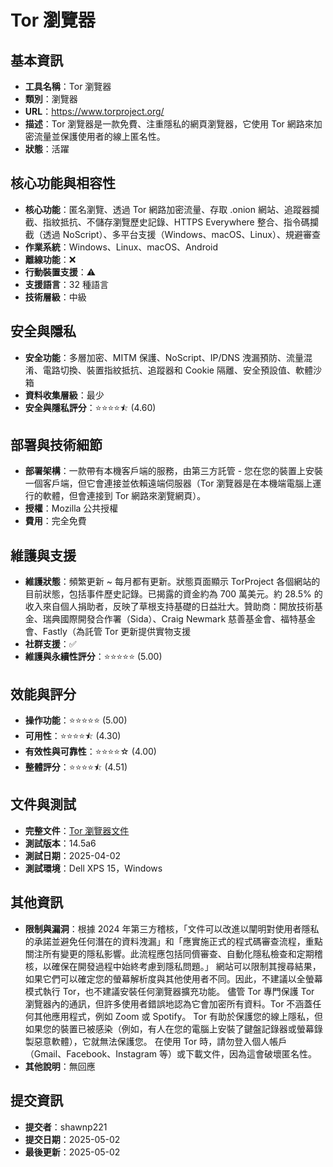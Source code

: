 # Tor 瀏覽器

## 基本資訊
- **工具名稱**：Tor 瀏覽器
- **類別**：瀏覽器
- **URL**：https://www.torproject.org/
- **描述**：Tor 瀏覽器是一款免費、注重隱私的網頁瀏覽器，它使用 Tor 網路來加密流量並保護使用者的線上匿名性。
- **狀態**：活躍

## 核心功能與相容性
- **核心功能**：匿名瀏覽、透過 Tor 網路加密流量、存取 .onion 網站、追蹤器攔截、指紋抵抗、不儲存瀏覽歷史記錄、HTTPS Everywhere 整合、指令碼攔截（透過 NoScript）、多平台支援（Windows、macOS、Linux）、規避審查
- **作業系統**：Windows、Linux、macOS、Android
- **離線功能**：❌
- **行動裝置支援**：⚠️
- **支援語言**：32 種語言
- **技術層級**：中級

## 安全與隱私
- **安全功能**：多層加密、MITM 保護、NoScript、IP/DNS 洩漏預防、流量混淆、電路切換、裝置指紋抵抗、追蹤器和 Cookie 隔離、安全預設值、軟體沙箱
- **資料收集層級**：最少
- **安全與隱私評分**：⭐⭐⭐⭐⯪ (4.60)

## 部署與技術細節
- **部署架構**：一款帶有本機客戶端的服務，由第三方託管 - 您在您的裝置上安裝一個客戶端，但它會連接並依賴遠端伺服器（Tor 瀏覽器是在本機端電腦上運行的軟體，但會連接到 Tor 網路來瀏覽網頁）。
- **授權**：Mozilla 公共授權
- **費用**：完全免費

## 維護與支援
- **維護狀態**：頻繁更新 ~ 每月都有更新。狀態頁面顯示 TorProject 各個網站的目前狀態，包括事件歷史記錄。已揭露的資金約為 700 萬美元。約 28.5% 的收入來自個人捐助者，反映了草根支持基礎的日益壯大。贊助商：開放技術基金、瑞典國際開發合作署（Sida）、Craig Newmark 慈善基金會、福特基金會、Fastly（為託管 Tor 更新提供實物支援
- **社群支援**：✅
- **維護與永續性評分**：⭐⭐⭐⭐⭐ (5.00)

## 效能與評分
- **操作功能**：⭐⭐⭐⭐⭐ (5.00)
- **可用性**：⭐⭐⭐⭐⯪ (4.30)
- **有效性與可靠性**：⭐⭐⭐⭐☆ (4.00)
- **整體評分**：⭐⭐⭐⭐⯪ (4.51)

## 文件與測試
- **完整文件**：[Tor 瀏覽器文件](../../factsheets/Tor.pdf)
- **測試版本**：14.5a6
- **測試日期**：2025-04-02
- **測試環境**：Dell XPS 15，Windows

## 其他資訊
- **限制與漏洞**：根據 2024 年第三方稽核，「文件可以改進以闡明對使用者隱私的承諾並避免任何潛在的資料洩漏」和「應實施正式的程式碼審查流程，重點關注所有變更的隱私影響。此流程應包括同儕審查、自動化隱私檢查和定期稽核，以確保在開發過程中始終考慮到隱私問題。」
網站可以限制其搜尋結果，如果它們可以確定您的螢幕解析度與其他使用者不同。因此，不建議以全螢幕模式執行 Tor，也不建議安裝任何瀏覽器擴充功能。
儘管 Tor 專門保護 Tor 瀏覽器內的通訊，但許多使用者錯誤地認為它會加密所有資料。Tor 不涵蓋任何其他應用程式，例如 Zoom 或 Spotify。
Tor 有助於保護您的線上隱私，但如果您的裝置已被感染（例如，有人在您的電腦上安裝了鍵盤記錄器或螢幕錄製惡意軟體），它就無法保護您。
在使用 Tor 時，請勿登入個人帳戶（Gmail、Facebook、Instagram 等）或下載文件，因為這會破壞匿名性。
- **其他說明**：無回應

## 提交資訊
- **提交者**：shawnp221
- **提交日期**：2025-05-02
- **最後更新**：2025-05-02
